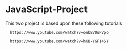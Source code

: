 ﻿# JavaScript-Project
 This two project is based upon these following tutorials
      
      https://www.youtube.com/watch?v=onbBV0uFVpo
      
      https://www.youtube.com/watch?v=hKB-YGF14SY
